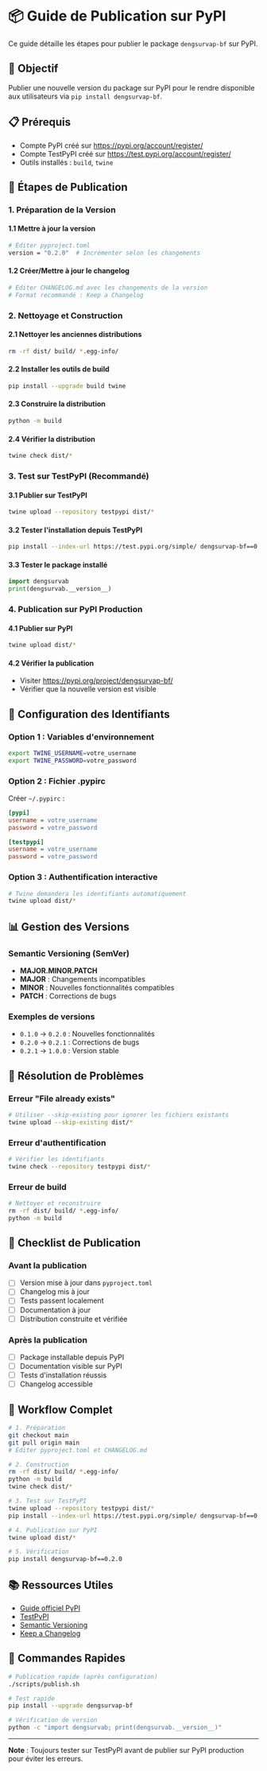 # 📦 Guide de Publication sur PyPI

Ce guide détaille les étapes pour publier le package `dengsurvap-bf` sur PyPI.

## 🎯 Objectif

Publier une nouvelle version du package sur PyPI pour le rendre disponible aux utilisateurs via `pip install dengsurvap-bf`.

## 📋 Prérequis

- Compte PyPI créé sur https://pypi.org/account/register/
- Compte TestPyPI créé sur https://test.pypi.org/account/register/
- Outils installés : `build`, `twine`

## 🔄 Étapes de Publication

### 1. **Préparation de la Version**

#### 1.1 Mettre à jour la version
```bash
# Éditer pyproject.toml
version = "0.2.0"  # Incrémenter selon les changements
```

#### 1.2 Créer/Mettre à jour le changelog
```bash
# Éditer CHANGELOG.md avec les changements de la version
# Format recommandé : Keep a Changelog
```

### 2. **Nettoyage et Construction**

#### 2.1 Nettoyer les anciennes distributions
```bash
rm -rf dist/ build/ *.egg-info/
```

#### 2.2 Installer les outils de build
```bash
pip install --upgrade build twine
```

#### 2.3 Construire la distribution
```bash
python -m build
```

#### 2.4 Vérifier la distribution
```bash
twine check dist/*
```

### 3. **Test sur TestPyPI (Recommandé)**

#### 3.1 Publier sur TestPyPI
```bash
twine upload --repository testpypi dist/*
```

#### 3.2 Tester l'installation depuis TestPyPI
```bash
pip install --index-url https://test.pypi.org/simple/ dengsurvap-bf==0.2.0
```

#### 3.3 Tester le package installé
```python
import dengsurvab
print(dengsurvab.__version__)
```

### 4. **Publication sur PyPI Production**

#### 4.1 Publier sur PyPI
```bash
twine upload dist/*
```

#### 4.2 Vérifier la publication
- Visiter https://pypi.org/project/dengsurvap-bf/
- Vérifier que la nouvelle version est visible

## 🔐 Configuration des Identifiants

### Option 1 : Variables d'environnement
```bash
export TWINE_USERNAME=votre_username
export TWINE_PASSWORD=votre_password
```

### Option 2 : Fichier .pypirc
Créer `~/.pypirc` :
```ini
[pypi]
username = votre_username
password = votre_password

[testpypi]
username = votre_username
password = votre_password
```

### Option 3 : Authentification interactive
```bash
# Twine demandera les identifiants automatiquement
twine upload dist/*
```

## 📊 Gestion des Versions

### Semantic Versioning (SemVer)
- **MAJOR.MINOR.PATCH**
- **MAJOR** : Changements incompatibles
- **MINOR** : Nouvelles fonctionnalités compatibles
- **PATCH** : Corrections de bugs

### Exemples de versions
- `0.1.0` → `0.2.0` : Nouvelles fonctionnalités
- `0.2.0` → `0.2.1` : Corrections de bugs
- `0.2.1` → `1.0.0` : Version stable

## 🚨 Résolution de Problèmes

### Erreur "File already exists"
```bash
# Utiliser --skip-existing pour ignorer les fichiers existants
twine upload --skip-existing dist/*
```

### Erreur d'authentification
```bash
# Vérifier les identifiants
twine check --repository testpypi dist/*
```

### Erreur de build
```bash
# Nettoyer et reconstruire
rm -rf dist/ build/ *.egg-info/
python -m build
```

## 📝 Checklist de Publication

### Avant la publication
- [ ] Version mise à jour dans `pyproject.toml`
- [ ] Changelog mis à jour
- [ ] Tests passent localement
- [ ] Documentation à jour
- [ ] Distribution construite et vérifiée

### Après la publication
- [ ] Package installable depuis PyPI
- [ ] Documentation visible sur PyPI
- [ ] Tests d'installation réussis
- [ ] Changelog accessible

## 🔄 Workflow Complet

```bash
# 1. Préparation
git checkout main
git pull origin main
# Éditer pyproject.toml et CHANGELOG.md

# 2. Construction
rm -rf dist/ build/ *.egg-info/
python -m build
twine check dist/*

# 3. Test sur TestPyPI
twine upload --repository testpypi dist/*
pip install --index-url https://test.pypi.org/simple/ dengsurvap-bf==0.2.0

# 4. Publication sur PyPI
twine upload dist/*

# 5. Vérification
pip install dengsurvap-bf==0.2.0
```

## 📚 Ressources Utiles

- [Guide officiel PyPI](https://packaging.python.org/guides/distributing-packages-using-setuptools/)
- [TestPyPI](https://test.pypi.org/)
- [Semantic Versioning](https://semver.org/)
- [Keep a Changelog](https://keepachangelog.com/)

## 🎯 Commandes Rapides

```bash
# Publication rapide (après configuration)
./scripts/publish.sh

# Test rapide
pip install --upgrade dengsurvap-bf

# Vérification de version
python -c "import dengsurvab; print(dengsurvab.__version__)"
```

---

**Note** : Toujours tester sur TestPyPI avant de publier sur PyPI production pour éviter les erreurs. 